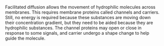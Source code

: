 Facilitated diffusion allows the movement of hydrophilic molecules across membranes. This requires membrane proteins called channels and carriers. Still, no energy is required because these substances are moving down their concentration gradient, but they need to be aided because they are hydrophilic substances. The channel proteins may open or close in response to some signals, and carrier undergo a shape change to help guide the molecule.